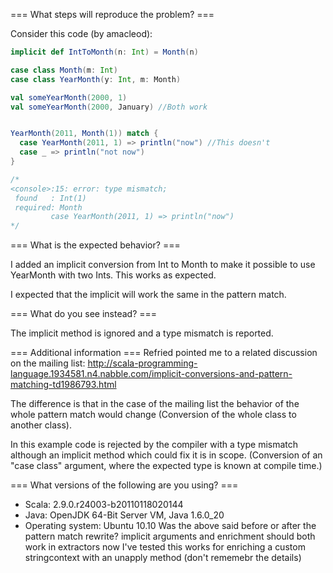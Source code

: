 === What steps will reproduce the problem? ===

Consider this code (by amacleod):
```scala
implicit def IntToMonth(n: Int) = Month(n)

case class Month(m: Int)
case class YearMonth(y: Int, m: Month)

val someYearMonth(2000, 1)
val someYearMonth(2000, January) //Both work


YearMonth(2011, Month(1)) match {
  case YearMonth(2011, 1) => println("now") //This doesn't
  case _ => println("not now")
}

/*
<console>:15: error: type mismatch;
 found   : Int(1)
 required: Month
         case YearMonth(2011, 1) => println("now")
*/
```



=== What is the expected behavior? ===

I added an implicit conversion from Int to Month to make it possible to use YearMonth with two Ints.
This works as expected.

I expected that the implicit will work the same in the pattern match. 

=== What do you see instead? ===

The implicit method is ignored and a type mismatch is reported.

=== Additional information ===
Refried pointed me to a related discussion on the mailing list: http://scala-programming-language.1934581.n4.nabble.com/implicit-conversions-and-pattern-matching-td1986793.html

The difference is that in the case of the mailing list the behavior of the whole pattern match would change (Conversion of the whole class to another class).

In this example code is rejected by the compiler with a type mismatch although an implicit method which could fix it is in scope. (Conversion of an "case class" argument, where the expected type is known at compile time.)

=== What versions of the following are you using? ===
  - Scala: 2.9.0.r24003-b20110118020144
  - Java:  OpenJDK 64-Bit Server VM, Java 1.6.0_20
  - Operating system: Ubuntu 10.10
Was the above said before or after the pattern match rewrite?
implicit arguments and enrichment should both work in extractors now
I've tested this works for enriching a custom stringcontext with an unapply method (don't rememebr the details)
